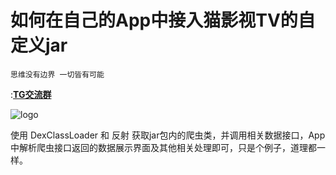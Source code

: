 # 如何在自己的App中接入猫影视TV的自定义jar

```
思维没有边界 一切皆有可能
```
:[**TG交流群**](https://t.me/catvodtv_offical)

![logo](app/src/main/res/drawable-xhdpi/app_icon.png)



使用 DexClassLoader 和 反射 获取jar包内的爬虫类，并调用相关数据接口，App中解析爬虫接口返回的数据展示界面及其他相关处理即可，只是个例子，道理都一样。
